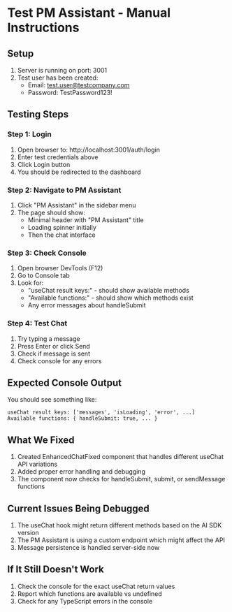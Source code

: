 # Test PM Assistant - Manual Instructions

## Setup
1. Server is running on port: 3001
2. Test user has been created:
   - Email: test.user@testcompany.com
   - Password: TestPassword123!

## Testing Steps

### Step 1: Login
1. Open browser to: http://localhost:3001/auth/login
2. Enter test credentials above
3. Click Login button
4. You should be redirected to the dashboard

### Step 2: Navigate to PM Assistant
1. Click "PM Assistant" in the sidebar menu
2. The page should show:
   - Minimal header with "PM Assistant" title
   - Loading spinner initially
   - Then the chat interface

### Step 3: Check Console
1. Open browser DevTools (F12)
2. Go to Console tab
3. Look for:
   - "useChat result keys:" - should show available methods
   - "Available functions:" - should show which methods exist
   - Any error messages about handleSubmit

### Step 4: Test Chat
1. Try typing a message
2. Press Enter or click Send
3. Check if message is sent
4. Check console for any errors

## Expected Console Output
You should see something like:
```
useChat result keys: ['messages', 'isLoading', 'error', ...]
Available functions: { handleSubmit: true, ... }
```

## What We Fixed
1. Created EnhancedChatFixed component that handles different useChat API variations
2. Added proper error handling and debugging
3. The component now checks for handleSubmit, submit, or sendMessage functions

## Current Issues Being Debugged
1. The useChat hook might return different methods based on the AI SDK version
2. The PM Assistant is using a custom endpoint which might affect the API
3. Message persistence is handled server-side now

## If It Still Doesn't Work
1. Check the console for the exact useChat return values
2. Report which functions are available vs undefined
3. Check for any TypeScript errors in the console